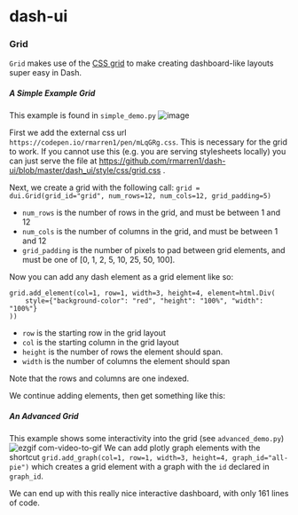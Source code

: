 # dash-ui

### Grid
`Grid` makes use of the
[CSS grid](https://css-tricks.com/getting-started-css-grid/)
to make creating dashboard-like layouts super easy in Dash.

##### A Simple Example Grid
This example is found in `simple_demo.py`
![image](https://user-images.githubusercontent.com/10272301/39724456-dc7144c0-5216-11e8-8b01-18ddc19946e2.png)


First we add the external css url `https://codepen.io/rmarren1/pen/mLqGRg.css`.
This is necessary for the grid to work. If you cannot use this (e.g. you
are serving stylesheets locally) you can just serve the file at https://github.com/rmarren1/dash-ui/blob/master/dash_ui/style/css/grid.css .

Next, we create a grid with the following call:
`grid = dui.Grid(grid_id="grid", num_rows=12, num_cols=12, grid_padding=5)`

* `num_rows` is the number of rows in the grid, and must be between 1 and 12
* `num_cols` is the number of columns in the grid, and must be between 1 and 12
* `grid_padding` is the number of pixels to pad between grid elements, and must
be one of [0, 1, 2, 5, 10, 25, 50, 100].

Now you can add any dash element as a grid element like so:

```
grid.add_element(col=1, row=1, width=3, height=4, element=html.Div(
    style={"background-color": "red", "height": "100%", "width": "100%"}
))
```

* `row` is the starting row in the grid layout
* `col` is the starting column in the grid layout
* `height` is the number of rows the element should span.
* `width` is the number of columns the element should span

Note that the rows and columns are one indexed.

We continue adding elements, then get something like this:


##### An Advanced Grid
This example shows some interactivity into the grid (see `advanced_demo.py`)
![ezgif com-video-to-gif](https://user-images.githubusercontent.com/10272301/39724420-bdf4551e-5216-11e8-8e3d-d2914bbabd53.gif)
We can add plotly graph elements with the shortcut
`grid.add_graph(col=1, row=1, width=3, height=4, graph_id="all-pie")`
which creates a grid element with a graph with the `id` declared in `graph_id`.

We can end up with this really nice interactive dashboard, with only
161 lines of code.
